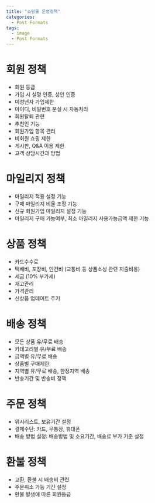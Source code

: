 ```yaml
---
title: "쇼핑몰 운영정책"
categories:
  - Post Formats
tags:
  - image
  - Post Formats
---
```

   
# 회원 정책
- 회원 등급
- 가입 시 실명 인증, 성인 인증
- 미성년자 가입제한
- 아이디, 비밀번호 분실 시 자동처리
- 회원탈퇴 관련
- 추천인 기능
- 회원가입 항목 관리
- 비회원 쇼핑 제한
- 게시판, Q&A 이용 제한
- 고객 상담시간과 방법   
   
   
# 마일리지 정책
- 마일리지 적용 설정 기능
- 구매 마일리지 비율 조정 기능
- 신규 회원가입 마일리지 설정 기능
- 마일리지 구매 가능여부, 최소 마일리지 사용가능금액 제한 기능   
   
   
# 상품 정책
- 카드수수료
- 택배비, 포장비, 인건비 (교통비 등 상품소싱 관련 지출비용)
- 세금 (10% 부가세)
- 재고관리
- 가격관리
- 신상품 업데이트 주기   
   
   
# 배송 정책
- 모든 상품 유/무료 배송
- 카테고리별 유/무료 배송
- 금액별 유/무료 배송
- 상품별 구매제한
- 지역별 유/무료 배송, 한정지역 배송
- 반송기간 및 반송비 정책   
   
   
# 주문 정책
- 위시리스트, 보유기간 설정
- 결제수단: 카드, 무통장, 휴대폰
- 배송 방법 설정: 배송방법 및 소요기간, 배송료 부가 기준 설정   
   
   
# 환불 정책
- 교환, 환불 시 배송비 관련
- 주문취소 가능 기간 설정
- 환불 발생에 따른 회원등급   
   
   

